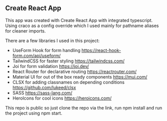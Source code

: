 ## Create React App

This app was created with Create React App with integrated typescript. Using craco as a config override which I used mainly for pathname aliases for cleaner imports.

There are a few libraries I used in this project:

- UseForm Hook for form handling https://react-hook-form.com/api/useform/
- TailwindCSS for faster styling https://tailwindcss.com/
- Joi for form validation https://joi.dev/
- React Router for declarative routing https://reactrouter.com/
- Material UI for out of the box ready components https://mui.com/
- CLSX for adding classnames on depending conditions https://github.com/lukeed/clsx
- SASS https://sass-lang.com/
- HeroIcons for cool icons https://heroicons.com/

This repo is public so just clone the repo via the link, run npm install and run the project using npm start.
